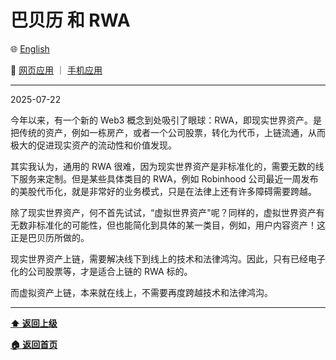 # 巴贝历 和 RWA

🌐 [English](./_enus.md)

<!-- 🌎 待定 -->

🚀 [网页应用](https://u.babelyx.com) ｜ [手机应用](https://links.babelyx.com)

---

2025-07-22

今年以来，有一个新的 Web3 概念到处吸引了眼球：RWA，即现实世界资产。是把传统的资产，例如一栋房产，或者一个公司股票，转化为代币，上链流通，从而极大的促进现实资产的流动性和价值发现。

其实我认为，通用的 RWA 很难，因为现实世界资产是非标准化的，需要无数的线下服务来定制。但是某些具体类目的 RWA，例如 Robinhood 公司最近一周发布的美股代币化，就是非常好的业务模式，只是在法律上还有许多障碍需要跨越。

除了现实世界资产，何不首先试试，“虚拟世界资产"呢？同样的，虚拟世界资产有无数非标准化的可能性，但也能简化到具体的某一类目，例如，用户内容资产！这正是巴贝历所做的。

现实世界资产上链，需要解决线下到线上的技术和法律鸿沟。因此，只有已经电子化的公司股票等，才是适合上链的 RWA 标的。

而虚拟资产上链，本来就在线上，不需要再度跨越技术和法律鸿沟。

---

[**⬆️ 返回上级**](../_zhcn.md)

[**🏠 返回首页**](../../../_zhcn.md)

